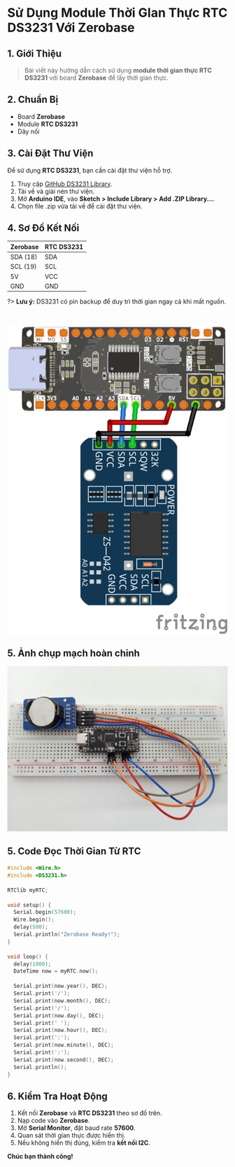 # Sử Dụng Module Thời GIan Thực RTC DS3231 Với Zerobase

## 1. Giới Thiệu

> Bài viết này hướng dẫn cách sử dụng **module thời gian thực RTC DS3231** với board **Zerobase** để lấy thời gian thực.

## 2. Chuẩn Bị

- Board **Zerobase**  
- Module **RTC DS3231**  
- Dây nối  

## 3. Cài Đặt Thư Viện

Để sử dụng **RTC DS3231**, bạn cần cài đặt thư viện hỗ trợ. 

1. Truy cập [GitHub DS3231 Library](https://github.com/NorthernWidget/DS3231).
2. Tải về và giải nén thư viện.
3. Mở **Arduino IDE**, vào **Sketch > Include Library > Add .ZIP Library...**.
4. Chọn file .zip vừa tải về để cài đặt thư viện.

## 4. Sơ Đồ Kết Nối

| Zerobase | RTC DS3231 |
|----------|-----------|
| SDA (18) | SDA |
| SCL (19) | SCL |
| 5V       | VCC |
| GND       | GND |

?> **Lưu ý:** DS3231 có pin backup để duy trì thời gian ngay cả khi mất nguồn.

<br>

![rtcds3231-sensor-zerobase](../../../_media/rtcds3231Sensor.png "rtcds3231-sensor-zerobase")

## 5. Ảnh chụp mạch hoàn chỉnh

![rtcds3231](../../../_media/rtcds3231.jpg "rtcds3231")

## 5. Code Đọc Thời Gian Từ RTC

```cpp
#include <Wire.h>
#include <DS3231.h>

RTClib myRTC;

void setup() {
  Serial.begin(57600);
  Wire.begin();
  delay(500);
  Serial.println("Zerobase Ready!");
}

void loop() {
  delay(1000);
  DateTime now = myRTC.now();

  Serial.print(now.year(), DEC);
  Serial.print('/');
  Serial.print(now.month(), DEC);
  Serial.print('/');
  Serial.print(now.day(), DEC);
  Serial.print(' ');
  Serial.print(now.hour(), DEC);
  Serial.print(':');
  Serial.print(now.minute(), DEC);
  Serial.print(':');
  Serial.print(now.second(), DEC);
  Serial.println();
}
```

## 6. Kiểm Tra Hoạt Động

1. Kết nối **Zerobase** và **RTC DS3231** theo sơ đồ trên.
2. Nạp code vào **Zerobase**.
3. Mở **Serial Monitor**, đặt baud rate **57600**.
4. Quan sát thời gian thực được hiển thị.
5. Nếu không hiển thị đúng, kiểm tra **kết nối I2C**.

**Chúc bạn thành công!**

